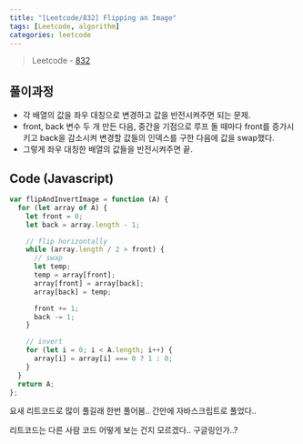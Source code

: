 ```yaml
---
title: "[Leetcode/832] Flipping an Image"
tags: [Leetcode, algorithm]
categories: leetcode
---
```

> Leetcode - [832](https://leetcode.com/problems/flipping-an-image/)

## 풀이과정

* 각 배열의 값을 좌우 대칭으로 변경하고 값을 반전시켜주면 되는 문제.
* front, back 변수 두 개 만든 다음, 중간을 기점으로 루프 돌 때마다 front를 증가시키고 back을 감소시켜 변경할 값들의 인덱스를 구한 다음에 값을 swap했다.
* 그렇게 좌우 대칭한 배열의 값들을 반전시켜주면 끝.

## Code (Javascript)

```js
var flipAndInvertImage = function (A) {
  for (let array of A) {
    let front = 0;
    let back = array.length - 1;

    // flip horizontally
    while (array.length / 2 > front) {
      // swap
      let temp;
      temp = array[front];
      array[front] = array[back];
      array[back] = temp;

      front += 1;
      back -= 1;
    }

    // invert
    for (let i = 0; i < A.length; i++) {
      array[i] = array[i] === 0 ? 1 : 0;
    }
  }
  return A;
};
```

요새 리트코드로 많이 풀길래 한번 풀어봄.. 간만에 자바스크립트로 풀었다..

리트코드는 다른 사람 코드 어떻게 보는 건지 모르겠다.. 구글링인가..?
